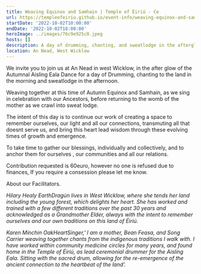 ```yaml
---
title: Weaving Equinox and Samhain | Temple of Éiriú - Ce
url: https://templeofeiriu.github.io/event-info/weaving-equinox-and-samhain
startDate: '2022-10-02T10:00:00'
endDate: '2022-10-02T18:00:00'
heroImage: ../images/76c9e925c0.jpeg
hosts: []
description: A day of drumming, chanting, and sweatlodge in the afterglow of the Autumnal Aisling Eala Dance.
location: An Nead, West Wicklow
---
```

We invite you to join us at An Nead in west Wicklow, in the after glow of the Autumnal Aisling Eala Dance for a day of Drumming, chanting to the land in the morning and sweatlodge in the afternoon.

Weaving together at this time of Autumn Equinox and Samhain, as we sing in celebration with our Ancestors, before returning to the womb of the mother as we crawl into sweat lodge.

The intent of this day is to continue our work of creating a space to remember ourselves, our light and all our connections, transmuting all that doesnt serve us, and bring this heart lead wisdom through these evolving times of growth and emergence.

To take time to gather our blessings, individually and collectively, and to anchor them for ourselves , our communities and all our relations.

Contribution requested is 60euro, however no one is refused due to finances, If you require a consession please let me know.

About our Facilitators.

_Hilary Healy EarthDragún lives in West Wicklow, where she tends her land including the young forest, which delights her heart. She has worked and trained with a few different traditions over the past 30 years and acknowledged as a Grandmother Elder, always with the intent to remember ourselves and our own traditions on this land of Éiriú._

_Karen Minchin OakHeartSinger,' I am a mother, Bean Feasa, and Song Carrier weaving together chants from the indigenous traditions I walk with. I have worked within community medicine circles for many years, and found home in the Temple of Éiriú, as lead ceremonial drummer for the Aisling Eala. Sitting with the sacred drum, allowing for the re-emergence of the ancient connection to the heartbeat of the land'._
